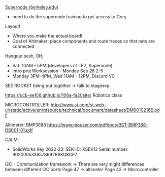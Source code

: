 [Supernode (berkeley.edu)](https://bcourses.berkeley.edu/courses/1507589)
- need to do the supernode training to get access to Cory

Layout!
- Where you make the actual board!
- Goal of Altimaker: place components and route traces so that nets are connected

Hangout sesh, OH,
- Sat: 10AM - 5PM (developers of LE2, Supernode)
- Intro proj Worksession - Monday Sep 26 2-5
- Monday 3PM-4PM, Wed 11AM - 12PM, Discord VC

SEE ROCKET being put together -> talk to stagesep

https://ucb-ee106.github.io/106a-fa20site/
Robotics class

MICROCONTROLLER:
http://www.st.com/st-web-ui/static/active/en/resource/technical/document/datasheet/DM00102166.pdf

Altimeter: BMP3888
https://www.mouser.com/pdfdocs/BST-BMP388-DS001-01.pdf

CALM:
- SolidWorks Key 2022-23: SEK-ID: XSEK12 Serial number: 90200053365786929RKQKCF7

I2C - Communication framework
-> There are very slight differences between different I2C ports
Page 47 -> altimeter
Page 43 -> Microcontroller